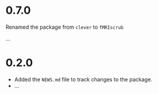 # 0.7.0

Renamed the package from `clever` to `fMRIscrub`

...
# 0.2.0

* Added the `NEWS.md` file to track changes to the package.
* ...